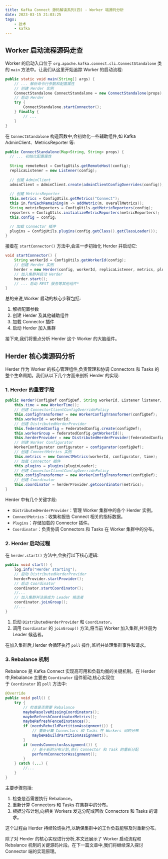 ```yaml
---
title: Kafka Connect 源码解读系列(四) - Worker 端源码分析
date: 2023-03-15 21:03:25
tags: 
    - 技术
    - kafka
---
```



## **Worker 启动流程源码走查**

Worker 的启动入口位于 `org.apache.kafka.connect.cli.ConnectStandalone` 类的 `main` 方法中。让我们从这里开始追踪 Worker 的启动流程:

```java
public static void main(String[] args) {    
    // ... 解析命令行参数和配置属性       
    // 创建 Herder 实例
    ConnectStandalone ConnectStandalone = new ConnectStandalone(props);        
    // 启动 Herder   
    try {        
        ConnectStandalone.startConnector();    
    } finally {        
        // ...   
    }
}
```

在 `ConnectStandalone` 构造函数中,会初始化一些辅助组件,如 Kafka AdminClient、MetricsReporter 等:

```java
public ConnectStandalone(Map<String, String> props) {
  // ... 初始化配置属性
  
  String remoteHost = ConfigUtils.getRemoteHost(config);
  replicaListener = new Listener(config);
  
  // 创建 AdminClient
  adminClient = AdminClient.create(adminClientConfigOverrides(config));
  
  // 创建 MetricsReporter
  this.metrics = ConfigUtils.getMetrics("Connect");
  this in.forEachRemaining(m -> addMetric(m, overallMetrics));
  String metricReporters = ConfigUtils.getMetricReporters(config);
  reporters = ConfigUtils.initializeMetricReporters(metricReporters);
  this.config = config;

  // 加载 Connector 插件
  plugins = ConfigUtils.plugins(config.getClass().getClassLoader());
}
```

接着在 `startConnector()` 方法中,会进一步初始化 Herder 并启动它:

```java
void startConnector() {    
    String workerId = ConfigUtils.getWorkerId(config);    
    // 创建 Herder 实例              
    herder = new Herder(config, workerId, replicaListener, metrics, plugins);    
    // 加入集群并启动 Herder    
    herder.start();    
    // ... 启动 REST 服务等其他组件*
}
```

总的来说,Worker 启动的核心步骤包括:

1. 解析配置参数
2. 创建 Herder 及其他辅助组件
3. 加载 Connector 插件
4. 启动 Herder 加入集群

接下来,我们将重点分析 Herder 这个 Worker 的大脑组件。

## **Herder 核心类源码分析**

Herder 作为 Worker 的核心管理组件,负责管理和协调 Connectors 和 Tasks 的整个生命周期。我们从以下几个方面来剖析 Herder 的实现:

### **1. Herder 的重要字段**

```java
public Herder(ConfigDef configDef, String workerId, Listener listener, MetricsReporter metrics, PluginClassLoader pluginLoader) {    
    this.time = new WorkerTime();    
    // 创建 ConnectorClientConfigOverridePolicy     
    this.configTransformer = new WorkerConfigTransformer(configDef);    
    this.workerId = workerId;    
    // 创建 DistributedHerderProvider     
    this.federatedConfig = FederatedConfig.create(configDef);    
    this.workerGroup = federatedConfig.getWorkerId();    
    this.herderProvider = new DistributedHerderProvider(federatedConfig, listener, metrics, time);    
    // 创建 Worker Configurator   
    WorkerConfigurator configurator = configurator(configDef);    
    // 创建 ConnectMetrics 实例    
    this.metrics = new ConnectMetrics(workerId, configurator, time);    
    // 加载 Connector 插件    
    this.plugins = plugins(pluginLoader);    
    // 创建 ConnectorClientConfigOverridePolicy   
    this.configTransformer = new WorkerConfigTransformer(configDef);    
    // 创建 Coordinator     
    this.coordinator = herderProvider.getcoordinator(metrics);
}
```

Herder 中有几个关键字段:

- `DistributedHerderProvider`：管理 Worker 集群中的各个 Herder 实例。
- `ConnectMetrics`：收集和报告 Connect 相关的指标数据。
- `Plugins`：存储加载的 Connector 插件。
- `Coordinator`：负责协调 Connectors 和 Tasks 在 Worker 集群中的分布。

### **2. Herder 启动过程**

在 `herder.start()` 方法中,会执行以下核心逻辑:

```java
public void start() {    
    log.info("Herder starting");        
    // 启动 DistributedHerderProvider    
    herderProvider.startProvider();        
    // 启动 Coordinator   
    coordinator.startCoordinator();        
    //...        
    // 加入集群并注册成为 Leader 候选者    
    coordinator.joinGroup();    
    //...
}
```

1. 启动 `DistributedHerderProvider` 和 `Coordinator`。
2. 调用 `Coordinator` 的 `joinGroup()` 方法,将当前 Worker 加入集群,并注册为 Leader 候选者。

在加入集群后,Herder 会循环执行 `poll` 操作,监听并处理集群事件和请求。

### **3. Rebalance 机制**

Rebalance 是 Kafka Connect 实现高可用和负载均衡的关键机制。在 Herder 中,Rebalance 主要由 `Coordinator` 组件驱动,核心实现位于 `Coordinator` 的 `poll` 方法中:

```java
@Override
public void poll() {    
    try {        
        // 检查是否需要 Rebalance        
        maybeResolveMissingCoordinators();        
        maybeRefreshCoordinatorMetrics();        
        maybeRefreshFencedInstances();        
        if (needsRebuildPartitionAssignment()) {            
            // 重新计算 Connectors 和 Tasks 在 Workers 间的分布            
            maybeRebuildPartitionAssignment();        
        } 
        if (needsConnectorAssignment()) {            
            // 基于新的分布计划,执行 Connector 和 Task 的重新分配            
            performConnectorAssignment();        
        }    
	} catch (...) {        
        //...  
    }
}
```

主要步骤包括:

1. 检查是否需要执行 Rebalance。
2. 重新计算 Connectors 和 Tasks 在集群中的分布。
3. 根据分布计划,向相关 Workers 发送分配或回收 Connectors 和 Tasks 的请求。

这个过程由 Herder 持续轮询执行,以确保集群中的工作负载能够及时重新分布。

除了对 Herder 的核心实现进行分析,本文还展示了 Worker 启动流程和 Rebalance 机制的关键源码片段。在下一篇文章中,我们将继续深入探讨 Connector 端的实现原理。